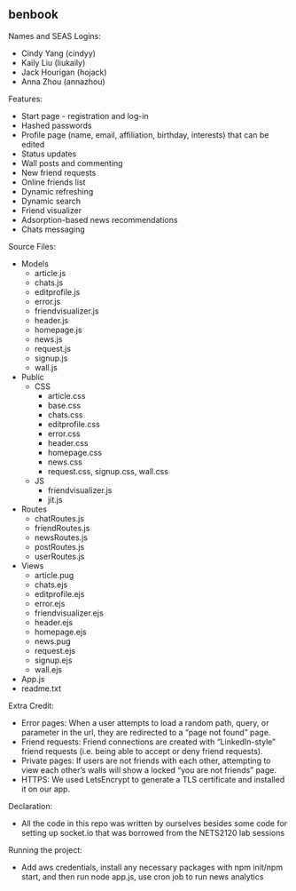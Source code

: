 ## benbook

Names and SEAS Logins: 
* Cindy Yang (cindyy)
* Kaily Liu (liukaily)
* Jack Hourigan (hojack)
* Anna Zhou (annazhou)

Features: 
* Start page - registration and log-in
* Hashed passwords
* Profile page (name, email, affiliation, birthday, interests) that can be edited 
* Status updates
* Wall posts and commenting
* New friend requests
* Online friends list
* Dynamic refreshing
* Dynamic search
* Friend visualizer
* Adsorption-based news recommendations
* Chats messaging

Source Files: 
* Models 
  * article.js
  * chats.js
  * editprofile.js
  * error.js
  * friendvisualizer.js
  * header.js
  * homepage.js
  * news.js
  * request.js
  * signup.js
  * wall.js
* Public 
  * CSS 
    * article.css 
    * base.css
    * chats.css
    * editprofile.css
    * error.css
    * header.css
    * homepage.css
    * news.css
    * request.css, signup.css, wall.css
  * JS 
    * friendvisualizer.js
    * jit.js
* Routes 
  * chatRoutes.js
  * friendRoutes.js
  * newsRoutes.js
  * postRoutes.js
  * userRoutes.js
* Views 
  * article.pug
  * chats.ejs
  * editprofile.ejs
  * error.ejs
  * friendvisualizer.ejs
  * header.ejs
  * homepage.ejs
  * news.pug
  * request.ejs
  * signup.ejs
  * wall.ejs
* App.js
* readme.txt

Extra Credit:
* Error pages: When a user attempts to load a random path, query, or parameter in the url, they are redirected to a “page not found” page.  
* Friend requests: Friend connections are created with “LinkedIn-style” friend requests (i.e. being able to accept or deny friend requests).
* Private pages: If users are not friends with each other, attempting to view each other’s walls will show a locked “you are not friends” page. 
* HTTPS: We used LetsEncrypt to generate a TLS certificate and installed it on our app.

Declaration: 
* All the code in this repo was written by ourselves besides some code for setting up socket.io that was borrowed from the NETS2120 lab sessions

Running the project:
* Add aws credentials, install any necessary packages with npm init/npm start, and then run node app.js, use cron job to run news analytics
